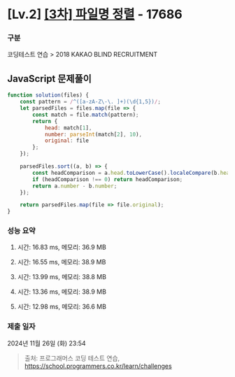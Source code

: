 # [Lv.2] [[3차] 파일명 정렬](https://school.programmers.co.kr/learn/courses/30/lessons/17686?language=javascript) - 17686 

### 구분

코딩테스트 연습 > 2018 KAKAO BLIND RECRUITMENT

## JavaScript 문제풀이

```js
function solution(files) {
    const pattern = /^([a-zA-Z\-\. ]+)(\d{1,5})/;
    let parsedFiles = files.map(file => {
        const match = file.match(pattern);
        return {
            head: match[1],
            number: parseInt(match[2], 10),
            original: file
        };
    });

    parsedFiles.sort((a, b) => {
        const headComparison = a.head.toLowerCase().localeCompare(b.head.toLowerCase());
        if (headComparison !== 0) return headComparison;
        return a.number - b.number;
    });

    return parsedFiles.map(file => file.original);
}
```

### 성능 요약

1. 시간: 16.83 ms, 메모리: 36.9 MB

2. 시간: 16.55 ms, 메모리: 38.9 MB
3. 시간: 13.99 ms, 메모리: 38.8 MB
4. 시간: 13.36 ms, 메모리: 38.9 MB
5. 시간: 12.98 ms, 메모리: 36.6 MB

### 제출 일자

2024년 11월 26일 (화) 23:54

> 출처: 프로그래머스 코딩 테스트 연습, https://school.programmers.co.kr/learn/challenges